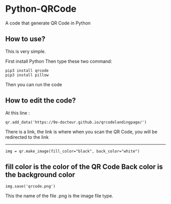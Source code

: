 # Python-QRCode
A code that generate QR Code in Python

## How to use?
This is very simple.

First install Python
Then type these two command:
```
pip3 install qrcode   
pip3 install pillow
```

Then you can run the code

## How to edit the code?

At this line :
```
qr.add_data('https://9e-docteur.github.io/qrcodelandingpage/')
```
There is a link, the link is where when you scan the QR Code, you will be redirected to the link

---
```
img = qr.make_image(fill_color="black", back_color="white")
```
fill color is the color of the QR Code
Back color is the background color
---
```
img.save('qrcode.png')
```
This the name of the file
.png is the image file type.
